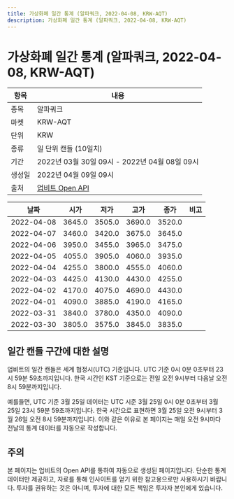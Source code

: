 ```yaml
---
title: 가상화폐 일간 통계 (알파쿼크, 2022-04-08, KRW-AQT)
description: 가상화폐 일간 통계 (알파쿼크, 2022-04-08, KRW-AQT)
---
```



가상화폐 일간 통계 (알파쿼크, 2022-04-08, KRW-AQT)
===

|항목|내용|
|--|--|
|종목|알파쿼크|
|마켓|KRW-AQT|
|단위|KRW|
|종류|일 단위 캔들 (10일치)|
|기간|2022년 03월 30일 09시 - 2022년 04월 08일 09시|
|생성일|2022년 04월 09일 09시|
|출처|[업비트 Open API](https://docs.upbit.com)|


|날짜|시가|저가|고가|종가|비고|
|--|--|--|--|--|--|
|2022-04-08|3645.0|3505.0|3690.0|3520.0|    |
|2022-04-07|3460.0|3420.0|3675.0|3645.0|    |
|2022-04-06|3950.0|3455.0|3965.0|3475.0|    |
|2022-04-05|4055.0|3905.0|4060.0|3935.0|    |
|2022-04-04|4255.0|3800.0|4555.0|4060.0|    |
|2022-04-03|4425.0|4130.0|4430.0|4255.0|    |
|2022-04-02|4170.0|4075.0|4690.0|4430.0|    |
|2022-04-01|4090.0|3885.0|4190.0|4165.0|    |
|2022-03-31|3840.0|3780.0|4350.0|4090.0|    |
|2022-03-30|3805.0|3575.0|3845.0|3835.0|    |


일간 캔들 구간에 대한 설명
---


업비트의 일간 캔들은 세계 협정시(UTC) 기준입니다. 
UTC 기준 0시 0분 0초부터 23시 59분 59초까지입니다. 
한국 시간인 KST 기준으로는 전일 오전 9시부터 다음날 오전 8시 59분까지입니다. 


예를들면, UTC 기준 3월 25일 데이터는 UTC 시준 3월 25일 0시 0분 0초부터 3월 25일 23시 59분 59초까지입니다. 
한국 시간으로 표현하면 3월 25일 오전 9시부터 3월 26일 오전 8시 59분까지입니다. 
이와 같은 이유로 본 페이지는 매일 오전 9시마다 전날의 통계 데이터를 자동으로 작성합니다. 


주의
---


본 페이지는 업비트의 Open API를 통하여 자동으로 생성된 페이지입니다. 
단순한 통계 데이터만 제공하고, 자료를 통해 인사이트를 얻기 위한 참고용으로만 사용하시기 바랍니다. 
투자를 권유하는 것은 아니며, 투자에 대한 모든 책임은 투자자 본인에게 있습니다. 
